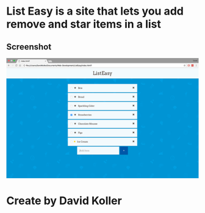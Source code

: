 List Easy is a site that lets you add remove and star items in a list
==========================================================================


## Screenshot
[![IMAGE ALT TEXT HERE](https://github.com/kolldavi/codeacadamy/blob/master/ListEasy/ScreenShotListEasy.png?raw=true)](http://www.dkoller.com/codeacadamy/ListEasy/index.html)



Create by David Koller
=======================
